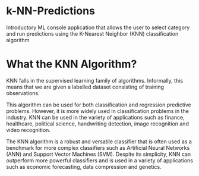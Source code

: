 # k-NN-Predictions
Introductory ML console application that allows the user to select category and run predictions using the K-Nearest Neighbor (KNN) classification algorithm

# What the KNN Algorithm?
KNN falls in the supervised learning family of algorithms. Informally, this means that we are given a labelled dataset consisting of training observations.

This algorithm can be used for both classification and regression predictive problems. However, it is more widely used in classification problems in the industry. KNN can be used in the variety of applications such as finance, healthcare, political science, handwriting detection, image recognition and video recognition.

The KNN algorithm is a robust and versatile classifier that is often used as a benchmark for more complex classifiers such as Artificial Neural Networks (ANN) and Support Vector Machines (SVM). Despite its simplicity, KNN can outperform more powerful classifiers and is used in a variety of applications such as economic forecasting, data compression and genetics.


